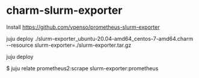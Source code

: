 # charm-slurm-exporter

Install https://github.com/vpenso/prometheus-slurm-exporter

juju deploy ./slurm-exporter_ubuntu-20.04-amd64_centos-7-amd64.charm --resource slurm-exporter=./slurm-exporter.tar.gz

juju deploy

$ juju relate prometheus2:scrape slurm-exporter:prometheus

